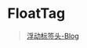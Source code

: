FloatTag
========
>[浮动标签头-Blog](http://www.wisanper.com/2014-10-08/%E6%B5%AE%E5%8A%A8%E6%A0%87%E7%AD%BE.html)
